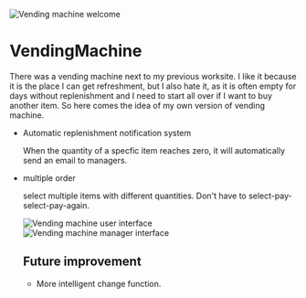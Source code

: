 ![Vending machine welcome](https://github.com/sun624/VendingMachine1/blob/master/VendingMachine/welcome.png)

# VendingMachine
There was a vending machine next to my previous worksite. I like it because it is the place I can get refreshment, but I also hate it, as it is often empty for days without replenishment and I need to start all over if I want to buy another item. So here comes the idea of my own version of vending machine.
* Automatic replenishment notification system

  When the quantity of a specfic item reaches zero, it will automatically send an email to managers.
* multiple order

  select multiple items with different quantities. Don't have to select-pay-select-pay-again.
  
  ![Vending machine user interface](https://github.com/sun624/VendingMachine1/blob/master/VendingMachine/vendingmachine.png)   ![Vending machine manager interface](https://github.com/sun624/VendingMachine1/blob/master/VendingMachine/superuser.png) 
  ## Future improvement
  * More intelligent change function.
